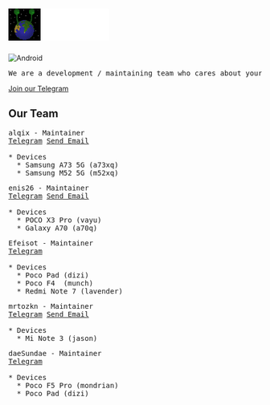 # <img src="https://github.com/Alqnisot/.github/blob/main/img/alqnisot_small.png" width="200" height="64"/>
![Android](https://img.shields.io/badge/Android-3DDC84?style=for-the-badge&logo=android&logoColor=white)

<pre>We are a development / maintaining team who cares about your experience.</pre>
[Join our Telegram](https://t.me/alqnisot)
  
## Our Team

<pre>alqix - Maintainer
<a href="https://t.me/alqix0">Telegram</a> <a href="mailto:alqix@icloud.com">Send Email</a>

* Devices
  * Samsung A73 5G (a73xq)
  * Samsung M52 5G (m52xq)
</pre>

<pre>enis26 - Maintainer
<a href="https://t.me/eniss26">Telegram</a> <a href="mailto:contact@enisfleur.xyz">Send Email</a>

* Devices
  * POCO X3 Pro (vayu)
  * Galaxy A70 (a70q)
</pre>

<pre>Efeisot - Maintainer
<a href="https://t.me/Efeisot">Telegram</a>

* Devices
  * Poco Pad (dizi)
  * Poco F4  (munch)
  * Redmi Note 7 (lavender)
</pre>

<pre>mrtozkn - Maintainer
<a href="https://t.me/m3rt0">Telegram</a> <a href="mailto:mertozkan05@gmail.com">Send Email</a>

* Devices
  * Mi Note 3 (jason)
</pre>

<pre>daeSundae - Maintainer
<a href="https://t.me/ctivity">Telegram</a>

* Devices
  * Poco F5 Pro (mondrian)
  * Poco Pad (dizi)
</pre>
